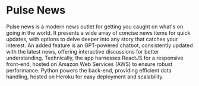 # Pulse News

Pulse news is a modern news outlet for getting you caught on what's on going in the world. It presents a wide array of concise news items for quick updates, with options to delve deeper into any story that catches your interest. An added feature is an GPT-powered chatbot, consistently updated with the latest news, offering interactive discussions for better understanding. Technically, the app harnesses ReactJS for a responsive front-end, hosted on Amazon Web Services (AWS) to ensure robust performance. Python powers the back-end, providing efficient data handling, hosted on Heroku for easy deployment and scalability.